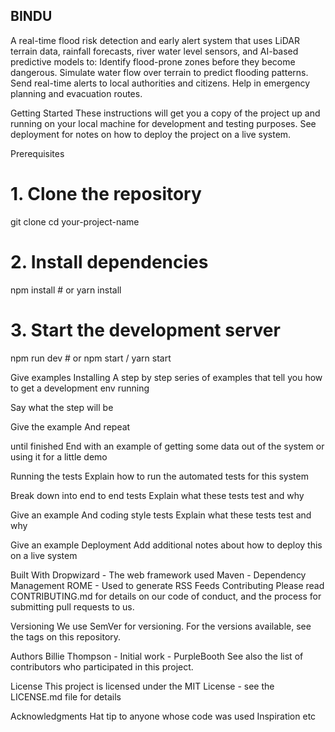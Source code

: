## BINDU
A real-time flood risk detection and early alert system that uses LiDAR terrain data, rainfall forecasts, river water level sensors, and AI-based predictive models to: Identify flood-prone zones before they become dangerous.
Simulate water flow over terrain to predict flooding patterns.
Send real-time alerts to local authorities and citizens.
Help in emergency planning and evacuation routes.
 


Getting Started
These instructions will get you a copy of the project up and running on your local machine for development and testing purposes. See deployment for notes on how to deploy the project on a live system.

Prerequisites
# 1. Clone the repository
git clone 
cd your-project-name

# 2. Install dependencies
npm install  # or yarn install

# 3. Start the development server
npm run dev  # or npm start / yarn start


Give examples
Installing
A step by step series of examples that tell you how to get a development env running

Say what the step will be

Give the example
And repeat

until finished
End with an example of getting some data out of the system or using it for a little demo

Running the tests
Explain how to run the automated tests for this system

Break down into end to end tests
Explain what these tests test and why

Give an example
And coding style tests
Explain what these tests test and why

Give an example
Deployment
Add additional notes about how to deploy this on a live system

Built With
Dropwizard - The web framework used
Maven - Dependency Management
ROME - Used to generate RSS Feeds
Contributing
Please read CONTRIBUTING.md for details on our code of conduct, and the process for submitting pull requests to us.

Versioning
We use SemVer for versioning. For the versions available, see the tags on this repository.

Authors
Billie Thompson - Initial work - PurpleBooth
See also the list of contributors who participated in this project.

License
This project is licensed under the MIT License - see the LICENSE.md file for details

Acknowledgments
Hat tip to anyone whose code was used
Inspiration
etc
